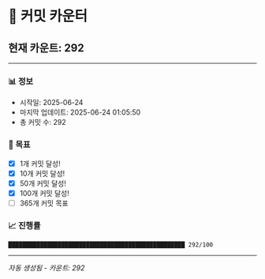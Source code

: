 # 🔢 커밋 카운터

## 현재 카운트: 292

---

### 📊 정보
- 시작일: 2025-06-24
- 마지막 업데이트: 2025-06-24 01:05:50
- 총 커밋 수: 292

### 🎯 목표
- [x] 1개 커밋 달성!
- [x] 10개 커밋 달성!
- [x] 50개 커밋 달성!
- [x] 100개 커밋 달성!
- [ ] 365개 커밋 목표

### 📈 진행률
```
██████████████████████████████████████████████████ 292/100
```

---
*자동 생성됨 - 카운트: 292*
